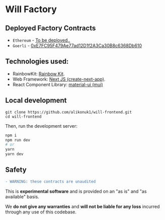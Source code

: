 # Will Factory


## Deployed Factory Contracts

- `Ethereum` - [To be deployed..](https://etherscan.io)
- `Goerli` - [0xE7FC95F479Ae77ad12D1f2A3Ca30B8c6368Db610](https://goerli.etherscan.io/address/0xE7FC95F479Ae77ad12D1f2A3Ca30B8c6368Db610#code)


## Technologies used:

- RainbowKit: [Rainbow Kit](https://www.rainbowkit.com/).
- Web Framework: [Next JS (create-next-app)](https://nextjs.org/docs/api-reference/create-next-app).
- React Component Library: [material-ui (mui)](https://mui.com/)

## Local development

```
git clone https://github.com/alikonuk1/will-frontend.git
cd will-frontend
```

Then, run the development server:

```bash
npm i
npm run dev
# or
yarn
yarn dev
```


## Safety

```diff
- WARNING: these contracts are unaudited
```

This is **experimental software** and is provided on an "as is" and "as available" basis.

We **do not give any warranties** and **will not be liable for any loss** incurred through any use of this codebase.

